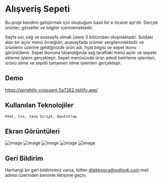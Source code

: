 
# Alışveriş Sepeti

Bu proje kendimi geliştirmek için oluştuğum basit bir e-ticaret api'dir. Gerçek ürünler, görseller ve bilgiler içermemektedir. 

Sayfa sol, sağ ve anasayfa olmak üzere 3 bölümden oluşmaktadır. Soldaki alan bir açılır menü örneğidir; anasayfada ürünler sergilenmektedir ve ürünlerin üzerine geldiğinizde ürün adı, fiyat bilgisi ve sepet ikonu görüntülenir. Sepet ikonuna tıklandığında sağ taraftaki menü açılır ve sepete ekleme işlemi gerçekleşir. Sepet menüsünde ürün adedi belirleme işlemleri, ürünü silme ve sepeti tamamen silme işlemleri gerçekleşir.

## Demo

https://sprightly-croissant-5a7262.netlify.app/

## Kullanılan Teknolojiler

`Html, Css, Java Script, Bootstrap`

## Ekran Görüntüleri

![image](https://github.com/dilekatlay/Alisveris-Sepeti/assets/127104444/27cc49c1-0dbb-4090-a0be-4e3333175503)
![image](https://github.com/dilekatlay/Alisveris-Sepeti/assets/127104444/208ce714-2a69-438e-b532-54bf91cdd78c)
![image](https://github.com/dilekatlay/Alisveris-Sepeti/assets/127104444/7fcb25f8-9da1-4a4c-aba2-a8c2b6c6ca0b)
![image](https://github.com/dilekatlay/Alisveris-Sepeti/assets/127104444/2595e3cb-6c32-4774-a99a-36f668ad9c69)
![image](https://github.com/dilekatlay/Alisveris-Sepeti/assets/127104444/140419f5-f6bf-421b-8c11-f8417829c7ae)

## Geri Bildirim

Herhangi bir geri bildiriminiz varsa, lütfen dilekkonca@outlook.com mail adresi üzerinden benimle iletişime geçin.

  
